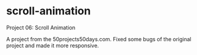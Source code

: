 # scroll-animation
Project 06: Scroll Animation

A project from the 50projects50days.com. Fixed some bugs of the original project and made it more responsive.
